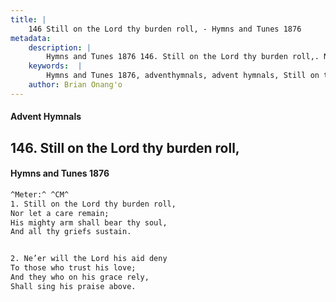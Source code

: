 ```yaml
---
title: |
    146 Still on the Lord thy burden roll, - Hymns and Tunes 1876
metadata:
    description: |
        Hymns and Tunes 1876 146. Still on the Lord thy burden roll,. Nor let a care remain; His mighty arm shall bear thy soul, And all thy griefs sustain.  
    keywords:  |
        Hymns and Tunes 1876, adventhymnals, advent hymnals, Still on the Lord thy burden roll,, Nor let a care remain;, 
    author: Brian Onang'o
---
```


#### Advent Hymnals
## 146. Still on the Lord thy burden roll,
####  Hymns and Tunes 1876

```txt
^Meter:^ ^CM^
1. Still on the Lord thy burden roll,
Nor let a care remain;
His mighty arm shall bear thy soul,
And all thy griefs sustain. 


2. Ne’er will the Lord his aid deny
To those who trust his love;
And they who on his grace rely,
Shall sing his praise above.
```